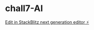 # chall7-AI

[Edit in StackBlitz next generation editor ⚡️](https://stackblitz.com/~/github.com/badrbii-hhh/chall7-AI)